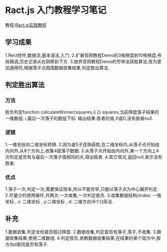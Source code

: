 # Ract.js 入门教程学习笔记
教程:[Ract.js实践教程](https://zh-hans.reactjs.org/tutorial/tutorial.html)

## 学习成果
1.Rect控件,数据流,基本语法,入门. 
2.扩展官网教程Demo的3格棋盘到10格棋盘,布局微调,历史记录从右侧移到下方. 
3.放弃官网教程Demo的穷举法获胜算法,改为更加通用的,根据落子点周围数据收集结果,判定胜出算法.
 
## 判定胜出算法
### 方法 
胜负判定function calculateWinner(squares,i) {}
squares,当前棋盘落子结果的一维数组. 
i,最后一次落子的数组下标. 
输出结果:胜者的值,X或O,没有胜者null.
### 逻辑
1.一维坐标向二维坐标转换.
2.因为是5子连珠获胜,在二维坐标内,从落子点开始由内向外,从8个方向上,收集4层落子数据.
3.从落子点开始由内向外,某一个方向上4次判定是否有与最后一次落子值相同的点,得出胜者. 
4.其它情况,返回null,表示没有胜者.

### 优点
1.落子一次,判定一次,需要保证效率,所以不能穷举,只能以落子点为中心展开判定.
2.尽量少的使用循环,共两次,一次收集,一次判定胜负.
3.收集数据结构{index: 一维坐标 , x: 二维坐标 , y:二维坐标 , d: 二维方向(8个)}简洁.

## 补充
1.数据收集,判定坐标是否超过棋盘.
2.数据收集,判定是否有落子,落子,不收集.
3.数据收集结果,使用二维数组.
4.判定胜负,依赖数据收集结果,在结果的某个层次中,按方向d查找是否有落子.